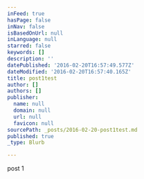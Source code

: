 ```yaml
---
inFeed: true
hasPage: false
inNav: false
isBasedOnUrl: null
inLanguage: null
starred: false
keywords: []
description: ''
datePublished: '2016-02-20T16:57:49.577Z'
dateModified: '2016-02-20T16:57:40.165Z'
title: post1test
author: []
authors: []
publisher:
  name: null
  domain: null
  url: null
  favicon: null
sourcePath: _posts/2016-02-20-post1test.md
published: true
_type: Blurb

---
```

post 1